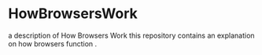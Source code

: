 # HowBrowsersWork
a description of How Browsers Work
 this repository contains an explanation on how browsers function .
